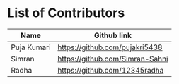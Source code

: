 # List of Contributors

| Name        | Github link                     |
| ----------- | ------------------------------- |
| Puja Kumari | https://github.com/pujakri5438  |
| Simran      | https://github.com/Simran-Sahni |
| Radha       | https://github.com/12345radha   |
